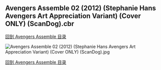 ## Avengers Assemble 02 (2012) (Stephanie Hans Avengers Art Appreciation Variant) (Cover ONLY) (ScanDog).cbr


[回到 Avengers Assemble 目录](https://github.com/alicewish/markdown/blob/master/series/Avengers-Assemble.md)


![Avengers Assemble 02 (2012) (Stephanie Hans Avengers Art Appreciation Variant) (Cover ONLY) (ScanDog).jpg](https://wx1.sinaimg.cn/large/6a9fdecaly1fr0ri9dj4fj20zk1iye6x.jpg)

[回到 Avengers Assemble 目录](https://github.com/alicewish/markdown/blob/master/series/Avengers-Assemble.md)

